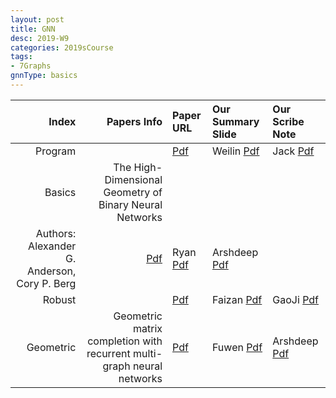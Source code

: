 ```yaml
---
layout: post
title: GNN   
desc: 2019-W9
categories: 2019sCourse
tags:
- 7Graphs
gnnType: basics
---
```



| Index | Papers Info | Paper URL| Our Summary Slide |Our Scribe Note |
| -----: | -------------------------------: | :----- | :----- | :----- | 
| Program |      | [Pdf]() | Weilin [Pdf]() | Jack [Pdf]() | 
| Basics |   The High-Dimensional Geometry of Binary Neural Networks
Authors: Alexander G. Anderson, Cory P. Berg   | [Pdf]() | Ryan [Pdf]() | Arshdeep [Pdf]() | 
| Robust |      | [Pdf]() | Faizan [Pdf]() | GaoJi [Pdf]() | 
| Geometric | Geometric matrix completion with recurrent multi-graph neural networks  | [Pdf]() | Fuwen [Pdf]() | Arshdeep [Pdf]() | 

